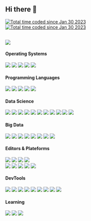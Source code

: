 ## **Hi there** 👋

<a href="https://www.linkedin.com/in/xadrien/"><img src="https://img.shields.io/badge/-0A66C2?style=flat&logo=linkedin&logoColor=white" alt="Total time coded since Jan 30 2023" /></a><a>  </a><a href="https://wakatime.com/@54d99f29-75b1-48c3-a9ec-a4132e114e56"><img src="https://wakatime.com/badge/user/54d99f29-75b1-48c3-a9ec-a4132e114e56.svg" alt="Total time coded since Jan 30 2023" /></a>

<br/>
<a href="https://wakatime.com/@54d99f29-75b1-48c3-a9ec-a4132e114e56"><img src="https://wakatime.com/share/@ADkernx/f07de5dc-110e-463d-895a-6342b09a3273.svg" /></a>

<br/>

#### **Operating Systems**

<img src="https://img.shields.io/badge/Darwin-000000?style=flat&logo=apple&logoColor=white"/><a>  </a><img src="https://img.shields.io/badge/Ubuntu-E95420?style=flat&logo=ubuntu&logoColor=white"/><a>  </a><img src="https://img.shields.io/badge/Red_Hat-EE0000?style=flat&logo=redhat&logoColor=white"/><a>  </a><img src="https://img.shields.io/badge/Alpine_Linux-0D597F?style=flat&logo=alpinelinux&logoColor=white"/><a>  </a><img src="https://img.shields.io/badge/Debian-A81D33?style=flat&logo=debian&logoColor=white"/>

#### **Programming Languages**

<img src="https://img.shields.io/badge/Python3-0277BD?style=flat&logo=python&logoColor=white" /><a>  </a><img src="https://img.shields.io/badge/Bash-424242?style=flat&logo=gnubash&logoColor=white" /><a>  </a><img src="https://img.shields.io/badge/SQL/NoSQL-E91E63?style=flat&logo=amazondynamodb&logoColor=white" /><a>  </a><img src="https://img.shields.io/badge/R-3776AB?style=flat&logo=r&logoColor=white" /><a>  </a><img src="https://img.shields.io/badge/Scala-CB171E?style=flat&logo=scala&logoColor=white" />

#### **Data Science**

<img src="https://img.shields.io/badge/Pandas-150458?style=flat&logo=pandas&logoColor=white"/><a>  </a><img src="https://img.shields.io/badge/NumPy-013243?style=flat&logo=numpy&logoColor=white"/><a>  </a><img src="https://img.shields.io/badge/Polars-CD792C?style=flat&logo=polars&logoColor=white"/><a>  </a><img src="https://img.shields.io/badge/SciPy-8CAAE6?style=flat&logo=scipy&logoColor=white"/><a>  </a><img src="https://img.shields.io/badge/Scikit_Learn-F7931E?style=flat&logo=scikitlearn&logoColor=white"/><a>  </a><img src="https://img.shields.io/badge/Keras-D00000?style=flat&logo=keras&logoColor=white"/><a>  </a><img src="https://img.shields.io/badge/MLFlow-0194E2?style=flat&logo=mlflow&logoColor=white"/><a>  </a><img src="https://img.shields.io/badge/PyTorch-EE4C2C?style=flat&logo=pytorch&logoColor=white"/><a>  </a><img src="https://img.shields.io/badge/pytest-0A9EDC?style=flat&logo=pytest&logoColor=white"/><a>  </a><img src="https://img.shields.io/badge/Folium-77B829?style=flat&logo=folium&logoColor=white"/><a>  </a><img src="https://img.shields.io/badge/Plotly-3F4F75?style=flat&logo=plotly&logoColor=white"/>

#### **Big Data**

<img src="https://img.shields.io/badge/Spark-E25A1C?style=flat&logo=apachespark&logoColor=white"/><a>  </a><img src="https://img.shields.io/badge/Hive-FBC02D?style=flat&logo=apachehive&logoColor=white"/><a>  </a><img src="https://img.shields.io/badge/HDFS-66CCFF?style=flat&logo=apachehadoop&logoColor=white"/><a>  </a><img src="https://img.shields.io/badge/Kafka-231F20?style=flat&logo=apachekafka&logoColor=white"/><a>  </a><img src="https://img.shields.io/badge/Oracle-F80000?style=flat&logo=oracle&logoColor=white"/><a>  </a><img src="https://img.shields.io/badge/Cassandra-1287B1?style=flat&logo=apachecassandra&logoColor=white"/><a>  </a><img src="https://img.shields.io/badge/MongoDB-47A248?style=flat&logo=mongodb&logoColor=white"/><a>  </a><img src="https://img.shields.io/badge/AirFlow-017CEE?style=flat&logo=apacheairflow&logoColor=white"/>

#### **Editors & Plateforms**

<img src="https://img.shields.io/badge/VS_Code-007ACC?style=flat&logo=visualstudiocode&logoColor=white"/><a>  </a><img src="https://img.shields.io/badge/Jupyter-F37626?style=flat&logo=jupyter&logoColor=white"/><a>  </a><img src="https://img.shields.io/badge/Vim-019733?style=flat&logo=vim&logoColor=white"/><a>  </a><img src="https://img.shields.io/badge/Sublime-FF9800?style=flat&logo=sublimetext&logoColor=white"/></br><img src="https://img.shields.io/badge/DevContainers-333333?style=flat&logo=linuxcontainers&logoColor=white"/><a>  </a><img src="https://img.shields.io/badge/Docker-2496ED?style=flat&logo=docker&logoColor=white"/><a>  </a><img src="https://img.shields.io/badge/AWS_EC2-FF9900?style=flat&logo=amazonec2&logoColor=white"/><a>  </a><img src="https://img.shields.io/badge/Dataiku-2AB1AC?style=flat&logo=dataiku&logoColor=white"/><a>  </a><img src="https://img.shields.io/badge/Google_Colab-F9AB00?style=flat&logo=googlecolab&logoColor=white"/>

#### **DevTools**

<img src="https://img.shields.io/badge/iTerm2-000000?style=flat&logo=iterm2&logoColor=white"/><a>  </a><img src="https://img.shields.io/badge/GNU_Terminal-241F31?style=flat&logo=gnometerminal&logoColor=white"/><a>  </a><img src="https://img.shields.io/badge/Git-F05032?style=flat&logo=git&logoColor=white"/><a>  </a><img src="https://img.shields.io/badge/DVC-13ADC7?style=flat&logo=dvc&logoColor=white"/><a>  </a><img src="https://img.shields.io/badge/Conda-44A833?style=flat&logo=anaconda&logoColor=white"/><a>  </a><img src="https://img.shields.io/badge/Github-181717?style=flat&logo=github&logoColor=white"/><a>  </a><img src="https://img.shields.io/badge/Bitbucket-0052CC?style=flat&logo=bitbucket&logoColor=white"/><a>  </a><img src="https://img.shields.io/badge/JFrog-41BF47?style=flat&logo=jfrog&logoColor=white"/><a>  </a><img src="https://img.shields.io/badge/Jenkins-D24939?style=flat&logo=jenkins&logoColor=white"/>

#### **Learning**

<img src="https://img.shields.io/badge/Rust-000000?style=flat&logo=rust&logoColor=white"/><a>  </a><img src="https://img.shields.io/badge/AWS-232F3E?style=flat&logo=amazonaws&logoColor=white"/><a>  </a><img src="https://img.shields.io/badge/Ansible-EE0000?style=flat&logo=ansible&logoColor=white"/>

